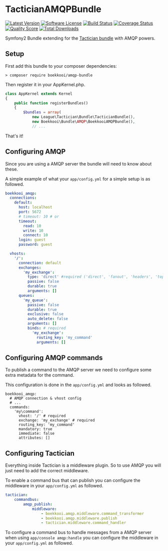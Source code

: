 # TacticianAMQPBundle
[![Latest Version](https://img.shields.io/github/release/boekkooi/tactician-amqp-bundle.svg?style=flat-square)](https://github.com/boekkooi/tactician-amqp-bundle/releases)
[![Software License](https://img.shields.io/badge/license-MIT-brightgreen.svg?style=flat-square)](LICENSE.md)
[![Build Status](https://img.shields.io/travis/boekkooi/tactician-amqp-bundle/master.svg?style=flat-square)](https://travis-ci.org/boekkooi/tactician-amqp-bundle)
[![Coverage Status](https://img.shields.io/scrutinizer/coverage/g/boekkooi/tactician-amqp-bundle.svg?style=flat-square)](https://scrutinizer-ci.com/g/boekkooi/tactician-amqp-bundle/code-structure)
[![Quality Score](https://img.shields.io/scrutinizer/g/boekkooi/tactician-amqp-bundle.svg?style=flat-square)](https://scrutinizer-ci.com/g/boekkooi/tactician-amqp-bundle)
[![Total Downloads](https://img.shields.io/packagist/dt/boekkooi/amqp-bundle.svg?style=flat-square)](https://packagist.org/packages/boekkooi/amqp-bundle)

Symfony2 Bundle extending for the [Tactician bundle](https://github.com/thephpleague/tactician-bundle) with AMQP powers.

## Setup 
First add this bundle to your composer dependencies:

`> composer require boekkooi/amqp-bundle`

Then register it in your AppKernel.php.

```php
class AppKernel extends Kernel
{
    public function registerBundles()
    {
        $bundles = array(
            new League\Tactician\Bundle\TacticianBundle(),
            new Boekkooi\Bundle\AMQP\BoekkooiAMQPBundle(),
            // ...
```

That's it!
 
## Configuring AMQP

Since you are using a AMQP server the bundle will need to know about these.

A simple example of what your `app/config.yml` for a simple setup is as followed.

```yaml
boekkooi_amqp:
  connections:
    default:
      host: localhost
      port: 5672
      # timeout: 10 # or
      timeout:
        read: 10
        write: 10
        connect: 10
      login: guest
      password: guest

  vhosts:
    '/':
      connection: default
      exchanges:
        'my_exchange':
          type: 'direct' #required ('direct', 'fanout', 'headers', 'topic') 
          passive: false
          durable: true
          arguments: []
      queues:
        'my_queue':
          passive: false
          durable: true
          exclusive: false
          auto_delete: false
          arguments: []
          binds: # required
            'my_exchange': 
              routing_key: 'my_command'
              arguments: []
```

## Configuring AMQP commands

To publish a command to the AMQP server we need to configure some extra metadata for the command.

This configuration is done in the `app/config.yml` and looks as followed.

```
boekkooi_amqp:
  # AMQP connection & vhost config
  # ...
  commands:
    'my\command': 
      vhost: '/' # required
      exchange: 'my_exchange' # required
      routing_key: 'my_command'
      mandatory: true
      immediate: false
      attributes: []
```

## Configuring Tactician

Everything inside Tactician is a middleware plugin. So to use AMQP you will just need to add the correct middleware.

To enable a command bus that can publish you can configure the middleware in your `app/config.yml` as followed.

```yaml
tactician:
    commandbus:
        amqp_publish:
            middleware:
                - boekkooi.amqp.middleware.command_transformer                
                - boekkooi.amqp.middleware.publish
                - tactician.middleware.command_handler
```

To configure a command bus to handle messages from a AMQP server when using `app/console amqp:handle` you can configure the middleware in your `app/config.yml` as followed.
